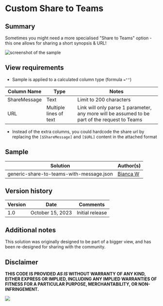# Custom Share to Teams

## Summary
Sometimes you might need a more specialised "Share to Teams" option - this one allows for sharing a short synopsis & URL!

![screenshot of the sample](./assets/screenshot.gif)

## View requirements
- Sample is applied to a calculated column type (formula `=""`)

Column Name|Type|Notes
--------|---------|--------
ShareMessage|Text|Limit to 200 characters
URL|Multiple lines of text|Link will only parse 1 parameter, any more will be assumed to be part of the request to Teams

- Instead of the extra columns, you could hardcode the share url by replacing the `[$ShareMessage]` and `[$URL]` content in the attached format


## Sample

Solution|Author(s)
--------|---------
generic-share-to-teams-with-message.json | [Bianca W](https://github.com/bianca-git)


## Version history

Version|Date|Comments
-------|----|--------
1.0|October 15, 2023|Initial release

## Additional notes

This solution was originally designed to be part of a bigger view, and has been re-designed for sharing with the community.


## Disclaimer

**THIS CODE IS PROVIDED *AS IS* WITHOUT WARRANTY OF ANY KIND, EITHER EXPRESS OR IMPLIED, INCLUDING ANY IMPLIED WARRANTIES OF FITNESS FOR A PARTICULAR PURPOSE, MERCHANTABILITY, OR NON-INFRINGEMENT.**

<img src="https://pnptelemetry.azurewebsites.net/list-formatting/column-samples/generic-share-to-teams-with-message" />
